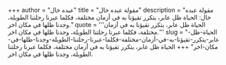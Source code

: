 +++
author = "عبده خال"
title = "مقولة عبده خال"
description = "مقولة عبده خال: الحياة ظل عابر، يتكرر تقيؤنا به في أزمان مختلفة، فكلما عبرنا رحلتنا الطويلة، وجدنا ظلها في مكان اخر."
quote = '''الحياة ظل عابر، يتكرر تقيؤنا به في أزمان مختلفة، فكلما عبرنا رحلتنا الطويلة، وجدنا ظلها في مكان اخر.''' 
slug = "الحياة-ظل-عابر-يتكرر-تقيؤنا-به-في-أزمان-مختلفة-فكلما-عبرنا-رحلتنا-الطويلة-وجدنا-ظلها-في-مكان-اخر"
+++
الحياة ظل عابر، يتكرر تقيؤنا به في أزمان مختلفة، فكلما عبرنا رحلتنا الطويلة، وجدنا ظلها في مكان اخر.
